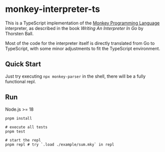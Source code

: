 # monkey-interpreter-ts

This is a TypeScript implementation of the [Monkey Programming Language](https://monkeylang.org/) interpreter, as described in the book *Writing An Interpreter In Go* by Thorsten Ball.

Most of the code for the interpreter itself is directly translated from Go to TypeScript, with some minor adjustments to fit the TypeScript environment.

## Quick Start

Just try executing `npx monkey-parser` in the shell, there will be a fully functional repl.

## Run

Node.js >= 18

```shell
pnpm install

# execute all tests
pnpm test

# start the repl
pnpm repl # try `.load ./example/sum.mky` in repl
```
